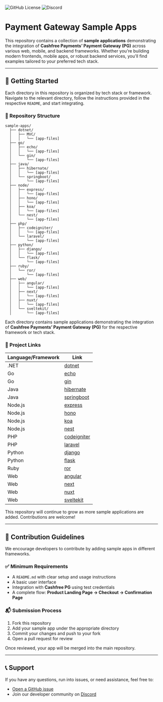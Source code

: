 ![GitHub License](https://img.shields.io/github/license/cashfree/pg-samples) ![Discord](https://img.shields.io/discord/931125665669972018)

# Payment Gateway Sample Apps

This repository contains a collection of **sample applications** demonstrating the integration of **Cashfree Payments’ Payment Gateway (PG)** across various web, mobile, and backend frameworks. Whether you're building modern frontends, mobile apps, or robust backend services, you'll find examples tailored to your preferred tech stack.

---

## 🚀 Getting Started

Each directory in this repository is organized by tech stack or framework. Navigate to the relevant directory, follow the instructions provided in the respective `README`, and start integrating.

### 📁 Repository Structure

```
sample-apps/
  ├── dotnet/
  │   ├── MVC/
  │   │   └── [app-files]
  ├── go/
  │   ├── echo/
  │   │   └── [app-files]
  │   └── gin/
  │       └── [app-files]
  ├── java/
  │   ├── hibernate/
  │   │   └── [app-files]
  │   └── springboot/
  │       └── [app-files]
  ├── node/
  │   ├── express/
  │   │   └── [app-files]
  │   ├── hono/
  │   │   └── [app-files]
  │   ├── koa/
  │   │   └── [app-files]
  │   └── nest/
  │       └── [app-files]
  ├── php/
  │   ├── codeigniter/
  │   │   └── [app-files]
  │   └── laravel/
  │       └── [app-files]
  ├── python/
  │   ├── django/
  │   │   └── [app-files]
  │   └── flask/
  │       └── [app-files]
  ├── ruby/
  │   └── ror/
  │       └── [app-files]
  ├── web/
  │   ├── angular/
  │   │   └── [app-files]
  │   ├── next/
  │   │   └── [app-files]
  │   ├── nuxt/
  │   │   └── [app-files]
  │   └── sveltekit/
  │       └── [app-files]
```

Each directory contains sample applications demonstrating the integration of **Cashfree Payments’ Payment Gateway (PG)** for the respective framework or tech stack.

### 📁 Project Links

| Language/Framework | Link                            |
| ------------------ | ------------------------------- |
| .NET               | [dotnet](dotnet/)               |
| Go                 | [echo](go/echo/)                |
| Go                 | [gin](go/gin/)                  |
| Java               | [hibernate](java/hibernate/)    |
| Java               | [springboot](java/springboot/)  |
| Node.js            | [express](node/express/)        |
| Node.js            | [hono](node/hono/)              |
| Node.js            | [koa](node/koa/)                |
| Node.js            | [nest](node/nest/)              |
| PHP                | [codeigniter](php/codeigniter/) |
| PHP                | [laravel](php/laravel/)         |
| Python             | [django](python/django/)        |
| Python             | [flask](python/flask/)          |
| Ruby               | [ror](ruby/ror/)                |
| Web                | [angular](web/angular/)         |
| Web                | [next](web/next/)               |
| Web                | [nuxt](web/nuxt/)               |
| Web                | [sveltekit](web/sveltekit/)     |

This repository will continue to grow as more sample applications are added. Contributions are welcome!

---

## 🧾 Contribution Guidelines

We encourage developers to contribute by adding sample apps in different frameworks.

### ✅ Minimum Requirements

- A `README.md` with clear setup and usage instructions
- A basic user interface
- Integration with **Cashfree PG** using test credentials
- A complete flow: **Product Landing Page → Checkout → Confirmation Page**

### 📬 Submission Process

1. Fork this repository
2. Add your sample app under the appropriate directory
3. Commit your changes and push to your fork
4. Open a pull request for review

Once reviewed, your app will be merged into the main repository.

---

## 📞 Support

If you have any questions, run into issues, or need assistance, feel free to:

- [Open a GitHub issue](https://github.com/cashfree/pg-samples/issues/new)
- Join our developer community on [Discord](https://discord.gg/ed9VWDnrh7)

